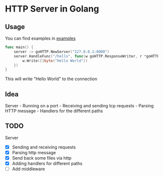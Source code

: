 # HTTP Server in Golang

## Usage

You can find examples in [examples](./examples/)

```go
func main() {
    server := goHTTP.NewServer("127.0.0.1:8000")
    server.HandleFunc("/hello", func(w goHTTP.ResponseWriter, r *goHTTP.Request) {
        w.Write([]byte("Hello World"))
    })
}
```

This will write "Hello World" to the connection

## Idea

Server
    - Running on a port
    - Receiving and sending tcp requests
    - Parsing HTTP message
    - Handlers for the different paths

## TODO

Server
- [x] Sending and receiving requests
- [x] Parsing http message
- [x] Send back some files via http
- [x] Adding handlers for different paths
- [ ] Add middleware
